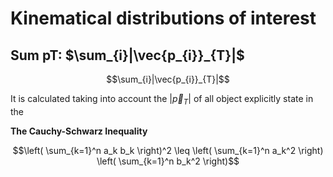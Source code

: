 # Kinematical distributions of interest

## Sum pT: $\sum_{i}|\vec{p_{i}}_{T}|$

$$\sum_{i}|\vec{p_{i}}_{T}|$$

It is calculated taking into account the $|\vec{p}_{T}|$ of all object explicitly state in the 

**The Cauchy-Schwarz Inequality**

$$\left( \sum_{k=1}^n a_k b_k \right)^2 \leq \left( \sum_{k=1}^n a_k^2 \right) \left( \sum_{k=1}^n b_k^2 \right)$$


